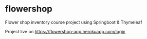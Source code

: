 # flowershop
Flower shop inventory course project using Springboot &amp; Thymeleaf

Project live on https://flowershop-app.herokuapp.com/login
